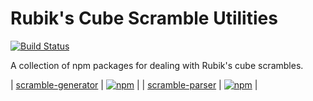 # Rubik's Cube Scramble Utilities

[![Build Status](https://travis-ci.org/msrose/scramble-generator.svg?branch=master)](https://travis-ci.org/msrose/scramble-generator)

A collection of npm packages for dealing with Rubik's cube scrambles.

| [scramble-generator](./packages/scramble-generator/README.md) | [![npm](https://img.shields.io/npm/v/scramble-generator.svg)](https://www.npmjs.com/package/scramble-generator) |
| [scramble-parser](./packages/scramble-parser/README.md) | [![npm](https://img.shields.io/npm/v/scramble-parser.svg)](https://www.npmjs.com/package/scramble-parser) |
